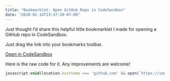 ```yaml
---
title: "Bookmarklet: Open GitHub Repo in CodeSandbox"
date: "2020-01-14T23:37:30-07:00"
---
```


Just thought I’d share this helpful little bookmarklet I made
for opening a GitHub repo in CodeSandbox. 

Just drag the link into your bookmarks toolbar.

<a href="javascript:void(location.hostname === 'github.com' && open(`https://codesandbox.io/s/github${location.pathname}`))" title="Drag me into your bookmarks toolbar">Open in CodeSandbox</a>

Here is the raw code for it. Any improvements are welcome!

```js
javascript:void(location.hostname === 'github.com' && open(`https://codesandbox.io/s/github${location.pathname}`))
```
